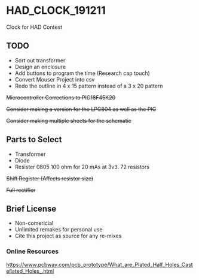 # HAD_CLOCK_191211 #
Clock for HAD Contest

## TODO ##
* Sort out transformer
* Design an enclosure
* Add buttons to program the time (Research cap touch)
* Convert Mouser Project into csv
* Redo the outline in 4 x 15 pattern instead of a 3 x 20 pattern

~~Microcontroller Corrections to PIC18F45K20~~

~~Consider making a version for the LPC804 as well as the PIC~~

~~Consider making multiple sheets for the schematic~~

## Parts to Select ##
* Transformer
* Diode
* Resister 0805 100 ohm for 20 mAs at 3v3. 72 resistors

~~Shift Register (Affects resistor size)~~

~~Full rectifier~~

## Brief License ##
* Non-comericial
* Unlimited remakes for personal use
* Cite this project as source for any re-mixes

### Online Resources ###
https://www.pcbway.com/pcb_prototype/What_are_Plated_Half_Holes_Castellated_Holes_.html